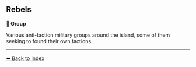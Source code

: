 ## Rebels

**🪪 Group**

Various anti-faction military groups around the island, some of them seeking to found their own factions.


----------
[⬅️ Back to index](../refs/#4270_s)